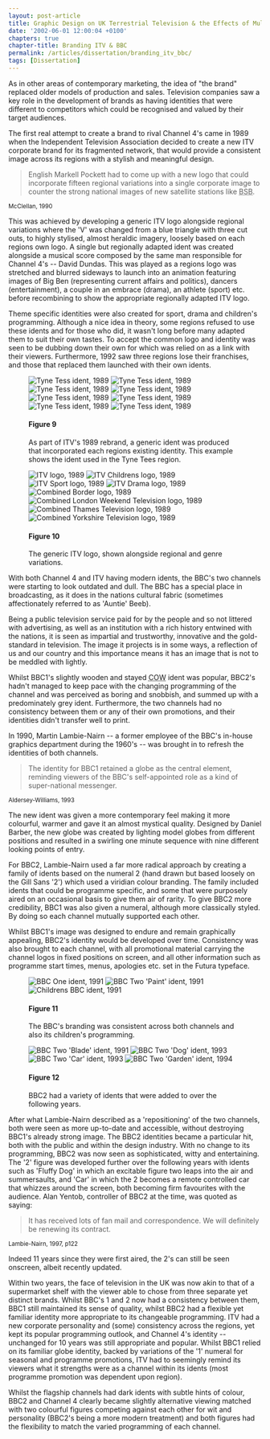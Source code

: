 ```yaml
---
layout: post-article
title: Graphic Design on UK Terrestrial Television & the Effects of Multi-Channel Growth
date: '2002-06-01 12:00:04 +0100'
chapters: true
chapter-title: Branding ITV & BBC
permalink: /articles/dissertation/branding_itv_bbc/
tags: [Dissertation]
---
```

As in other areas of contemporary marketing, the idea of "the brand" replaced older models of production and sales. Television companies saw a key role in the development of brands as having identities that were different to competitors which could be recognised and valued by their target audiences.

The first real attempt to create a brand to rival Channel 4's came in 1989 when the Independent Television Association decided to create a new ITV corporate brand for its fragmented network, that would provide a consistent image across its regions with a stylish and meaningful design.

> English Markell Pockett had to come up with a new logo that could incorporate fifteen regional variations into a single corporate image to counter the strong national images of new satellite stations like <abbr title="British Satelite Broadcasting">BSB</abbr>.

<small>McClellan, 1990</small>

This was achieved by developing a generic ITV logo alongside regional variations where the 'V' was changed from a blue triangle with three cut outs, to highly stylised, almost heraldic imagery, loosely based on each regions own logo. A single but regionally adapted ident was created alongside a musical score composed by the same man responsible for Channel 4's -- David Dundas. This was played as a regions logo was stretched and blurred sideways to launch into an animation featuring images of Big Ben (representing current affairs and politics), dancers (entertainment), a couple in an embrace (drama), an athlete (sport) etc. before recombining to show the appropriate regionally adapted ITV logo.

Theme specific identities were also created for sport, drama and children's programming. Although a nice idea in theory, some regions refused to use these idents and for those who did, it wasn't long before many adapted them to suit their own tastes. To accept the common logo and identity was seen to be dubbing down their own for which was relied on as a link with their viewers. Furthermore, 1992 saw three regions lose their franchises, and those that replaced them launched with their own idents.

<figure id="figure-9">
    <img class="left" src="/assets/articles/dissertation/figure-9a.png" alt="Tyne Tess ident, 1989" />
    <img class="left" src="/assets/articles/dissertation/figure-9b.png" alt="Tyne Tess ident, 1989" />
    <img class="left" src="/assets/articles/dissertation/figure-9c.png" alt="Tyne Tess ident, 1989" />
    <img class="left" src="/assets/articles/dissertation/figure-9d.png" alt="Tyne Tess ident, 1989" />
    <img class="left" src="/assets/articles/dissertation/figure-9e.png" alt="Tyne Tess ident, 1989" />
    <img class="left" src="/assets/articles/dissertation/figure-9f.png" alt="Tyne Tess ident, 1989" />
    <img class="left" src="/assets/articles/dissertation/figure-9g.png" alt="Tyne Tess ident, 1989" />
    <img class="left" src="/assets/articles/dissertation/figure-9h.png" alt="Tyne Tess ident, 1989" />
    <figcaption>
        <h4>Figure 9</h4>
        <p>As part of ITV's 1989 rebrand, a generic ident was produced that incorporated each regions existing identity. This example shows the ident used in the Tyne Tees region.</p>
    </figcaption>
</figure>

<figure id="figure-10">
    <img class="left" src="/assets/articles/dissertation/figure-10a.png" alt="ITV logo, 1989" />
    <img class="left" src="/assets/articles/dissertation/figure-10b.png" alt="ITV Childrens logo, 1989" /> 
    <img class="left" src="/assets/articles/dissertation/figure-10c.png" alt="ITV Sport logo, 1989" />
    <img src="/assets/articles/dissertation/figure-10d.png" alt="ITV Drama logo, 1989" /><br/>
    <img class="left" src="/assets/articles/dissertation/figure-10e.png" alt="Combined Border logo, 1989" />
    <img class="left" src="/assets/articles/dissertation/figure-10f.png" alt="Combined London Weekend Television logo, 1989" />
    <img class="left" src="/assets/articles/dissertation/figure-10g.png" alt="Combined Thames Television logo, 1989" /> 
    <img class="left" src="/assets/articles/dissertation/figure-10h.png" alt="Combined Yorkshire Television logo, 1989" />
    <figcaption>
        <h4>Figure 10</h4>
        <p>The generic ITV logo, shown alongside regional and genre variations.</p>
    </figcaption>
</figure>

With both Channel 4 and ITV having modern idents, the BBC's two channels were starting to look outdated and dull. The BBC has a special place in broadcasting, as it does in the nations cultural fabric (sometimes affectionately referred to as 'Auntie' Beeb).

Being a public television service paid for by the people and so not littered with advertising, as well as an institution with a rich history entwined with the nations, it is seen as impartial and trustworthy, innovative and the gold-standard in television. The image it projects is in some ways, a reflection of us and our country and this importance means it has an image that is not to be meddled with lightly.

Whilst BBC1's slightly wooden and stayed <abbr title="Computer Originated World">COW</abbr> ident was popular, BBC2's hadn't managed to keep pace with the changing programming of the channel and was perceived as boring and snobbish, and summed up with a predominately grey ident. Furthermore, the two channels had no consistency between them or any of their own promotions, and their identities didn't transfer well to print.

In 1990, Martin Lambie-Nairn -- a former employee of the BBC's in-house graphics department during the 1960's -- was brought in to refresh the identities of both channels.

> The identity for BBC1 retained a globe as the central element, reminding viewers of the BBC's self-appointed role as a kind of super-national messenger.

<small>Aldersey-Williams, 1993</small>

The new ident was given a more contemporary feel making it more colourful, warmer and gave it an almost mystical quality. Designed by Daniel Barber, the new globe was created by lighting model globes from different positions and resulted in a swirling one minute sequence with nine different looking points of entry.

For BBC2, Lambie-Nairn used a far more radical approach by creating a family of idents based on the numeral 2 (hand drawn but based loosely on the Gill Sans '2') which used a viridian colour branding. The family included idents that could be programme specific, and some that were purposely aired on an occasional basis to give them air of rarity. To give BBC2 more credibility, BBC1 was also given a numeral, although more classically styled. By doing so each channel mutually supported each other.

Whilst BBC1's image was designed to endure and remain graphically appealing, BBC2's identity would be developed over time. Consistency was also brought to each channel, with all promotional material carrying the channel logos in fixed positions on screen, and all other information such as programme start times, menus, apologies etc. set in the Futura typeface.

<figure id="figure-11">
    <img class="left" src="/assets/articles/dissertation/figure-11a.png" alt="BBC One ident, 1991" />
    <img class="left" src="/assets/articles/dissertation/figure-11b.png" alt="BBC Two 'Paint' ident, 1991" /> 
    <img src="/assets/articles/dissertation/figure-11c.png" alt="Childrens BBC ident, 1991" />
    <figcaption>
        <h4>Figure 11</h4>
        <p>The BBC's branding was consistent across both channels and also its children's programming.</p>
    </figcaption>
</figure>

<figure id="figure-12">
    <img class="left" src="/assets/articles/dissertation/figure-12a.png" alt="BBC Two 'Blade' ident, 1991" />
    <img class="left" src="/assets/articles/dissertation/figure-12b.png" alt="BBC Two 'Dog' ident, 1993" /> 
    <img class="left" src="/assets/articles/dissertation/figure-12c.png" alt="BBC Two 'Car' ident, 1993" />
    <img src="/assets/articles/dissertation/figure-12d.png" alt="BBC Two 'Garden' ident, 1994" />
    <figcaption>
        <h4>Figure 12</h4>
        <p>BBC2 had a variety of idents that were added to over the following years.</p>
    </figcaption>
</figure>

After what Lambie-Nairn described as a 'repositioning' of the two channels, both were seen as more up-to-date and accessible, without destroying BBC1's already strong image. The BBC2 identities became a particular hit, both with the public and within the design industry. With no change to its programming, BBC2 was now seen as sophisticated, witty and entertaining. The '2' figure was developed further over the following years with idents such as 'Fluffy Dog' in which an excitable figure two leaps into the air and summersaults, and 'Car' in which the 2 becomes a remote controlled car that whizzes around the screen, both becoming firm favourites with the audience. Alan Yentob, controller of BBC2 at the time, was quoted as saying:

> It has received lots of fan mail and correspondence. We will definitely be renewing its contract.

<small>Lambie-Nairn, 1997, p122</small>

Indeed 11 years since they were first aired, the 2's can still be seen onscreen, albeit recently updated.

Within two years, the face of television in the UK was now akin to that of a supermarket shelf with the viewer able to chose from three separate yet distinct brands. Whilst BBC's 1 and 2 now had a consistency between them, BBC1 still maintained its sense of quality, whilst BBC2 had a flexible yet familiar identity more appropriate to its changeable programming. ITV had a new corporate personality and (some) consistency across the regions, yet kept its popular programming outlook, and Channel 4's identity -- unchanged for 10 years was still appropriate and popular. Whilst BBC1 relied on its familiar globe identity, backed by variations of the '1' numeral for seasonal and programme promotions, ITV had to seemingly remind its viewers what it strengths were as a channel within its idents (most programme promotion was dependent upon region).

Whilst the flagship channels had dark idents with subtle hints of colour, BBC2 and Channel 4 clearly became slightly alternative viewing matched with two colourful figures competing against each other for wit and personality (BBC2's being a more modern treatment) and both figures had the flexibility to match the varied programming of each channel.